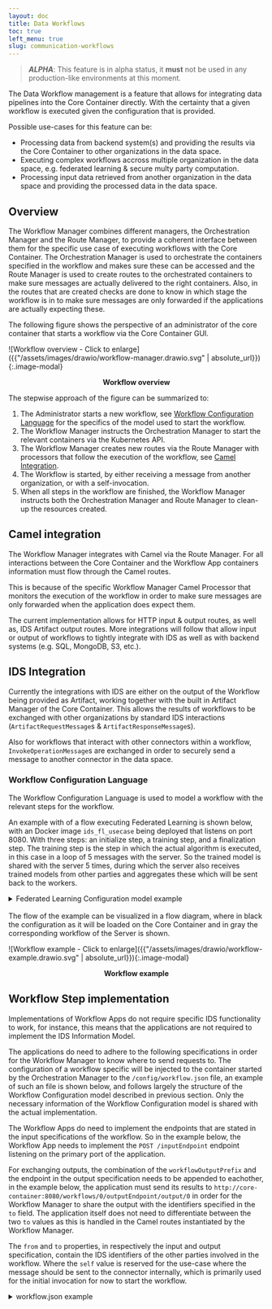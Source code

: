 ```yaml
---
layout: doc
title: Data Workflows
toc: true
left_menu: true
slug: communication-workflows
---
```


> _**ALPHA**_: This feature is in alpha status, it **must** not be used in any production-like environments at this moment.

The Data Workflow management is a feature that allows for integrating data pipelines into the Core Container directly. With the certainty that a given workflow is executed given the configuration that is provided. 

Possible use-cases for this feature can be:
* Processing data from backend system(s) and providing the results via the Core Container to other organizations in the data space.
* Executing complex workflows accross multiple organization in the data space, e.g. federated learning & secure multy party computation.
* Processing input data retrieved from another organization in the data space and providing the processed data in the data space.


## Overview
The Workflow Manager combines different managers, the Orchestration Manager and the Route Manager, to provide a coherent interface between them for the specific use case of executing workflows with the Core Container. The Orchestration Manager is used to orchestrate the containers specified in the workflow and makes sure these can be accessed and the Route Manager is used to create routes to the orchestrated containers to make sure messages are actually delivered to the right containers. Also, in the routes that are created checks are done to know in which stage the workflow is in to make sure messages are only forwarded if the applications are actually expecting these.

The following figure shows the perspective of an administrator of the core container that starts a workflow via the Core Container GUI.

![Workflow overview - Click to enlarge]({{"/assets/images/drawio/workflow-manager.drawio.svg" | absolute_url}}){:.image-modal}
<center><strong>Workflow overview</strong></center>

The stepwise approach of the figure can be summarized to:
1. The Administrator starts a new workflow, see [Workflow Configuration Language](#workflow-configuration-language) for the specifics of the model used to start the workflow.
2. The Workflow Manager instructs the Orchestration Manager to start the relevant containers via the Kubernetes API.
3. The Workflow Manager creates new routes via the Route Manager with processors that follow the execution of the workflow, see [Camel Integration](#camel-integration).
4. The Workflow is started, by either receiving a message from another organization, or with a self-invocation.
5. When all steps in the workflow are finished, the Workflow Manager instructs both the Orchestration Manager and Route Manager to clean-up the resources created.

## Camel integration

The Workflow Manager integrates with Camel via the Route Manager. For all interactions between the Core Container and the Workflow App containers information must flow through the Camel routes.

This is because of the specific Workflow Manager Camel Processor that monitors the execution of the workflow in order to make sure messages are only forwarded when the application does expect them.

The current implementation allows for HTTP input & output routes, as well as, IDS Artifact output routes. More integrations will follow that allow input or output of workflows to tightly integrate with IDS as well as with backend systems (e.g. SQL, MongoDB, S3, etc.).

## IDS Integration

Currently the integrations with IDS are either on the output of the Workflow being provided as Artifact, working together with the built in Artifact Manager of the Core Container. This allows the results of workflows to be exchanged with other organizations by standard IDS interactions (`ArtifactRequestMessage`s & `ArtifactResponseMessage`s).

Also for workflows that interact with other connectors within a workflow, `InvokeOperationMessage`s are exchanged in order to securely send a message to another connector in the data space.

### Workflow Configuration Language

The Workflow Configuration Language is used to model a workflow with the relevant steps for the workflow.

An example with of a flow executing Federated Learning is shown below, with an Docker image `ids_fl_usecase` being deployed that listens on port 8080. With three steps: an initialize step, a training step, and a finalization step. The training step is the step in which the actual algorithm is executed, in this case in a loop of 5 messages with the server. So the trained model is shared with the server 5 times, during which the server also receives trained models from other parties and aggregates these which will be sent back to the workers.

<details>
<summary>Federated Learning Configuration model example</summary>
<div markdown="1">
~~~ yaml
# Remote parties participating in this workflow
parties:
    # IDS Connector Identifier of the remote party
  - id: urn:ids:server
    # Name of the remote party
    name: Server
    # Type of interaction
    type: IDS
    # Access URL for the corresponding workflow at the other party
    accessUrl: http://localhost:8080/router/workflow/2
# IDS Connector Identifier of the connector this workflow will be deployed on
idsid: urn:ids:1
# Workflow Application Docker Container details
container:
  name: fl
  image:
    name: ids_fl_usecase
    tag: latest
    pullSecretName: ""
  ports:
    - 8080
  environment:
    FL_ROLE: "1"
# Steps in the workflow
steps:
  - name: "initialize"
    # Input definitions
    input:
        # Input type
      - type: "http"
        # Endpoint the Workflow Application listens to for this input
        endpoint: "/initialize/input/1"
        # Expected parties invoking this input 
        from:
          - "urn:ids:server"
  - name: "training"
    # Dependency on steps that have to be finished first
    depends_on:
      - "initialize"
    # Output definitions
    output:
        # Output type
      - type: "http"
        # Number of outputs
        count: 5
        # Expected parties receiving this output
        to:
            # IDS identifier
          - id: "urn:ids:server"
            # Endpoint of the remote party for invocation.
            endpoint: "/training/input"
    # Input definitions
    input:
        # Input type
      - type: "http"
        # Number of inputs
        count: 5
        # Endpoint the Workflow Application listens to for this input
        endpoint: "/training/input/0"
        # Expected parties invoking this input 
        from:
          - "urn:ids:server"
  - name: "finalize"
    # Dependency on steps that have to be finished first
    depends_on:
      - "training"
    output:
      - type: "http"
        # Expected parties receiving this output
        to:
            # IDS identifier
          - id: "urn:ids:server"
            # Endpoint of the remote party for invocation.
            endpoint: "/finalize/input/0"
~~~
</div>
</details>
<br />
The flow of the example can be visualized in a flow diagram, where in black the configuration as it will be loaded on the Core Container and in gray the corresponding workflow of the Server is shown.

![Workflow example - Click to enlarge]({{"/assets/images/drawio/workflow-example.drawio.svg" | absolute_url}}){:.image-modal}
<center><strong>Workflow example</strong></center>

## Workflow Step implementation

Implementations of Workflow Apps do not require specific IDS functionality to work, for instance, this means that the applications are not required to implement the IDS Information Model.

The applications do need to adhere to the following specifications in order for the Workflow Manager to know where to send requests to. The configuration of a workflow specific will be injected to the container started by the Orchestration Manager to the `/config/workflow.json` file, an example of such an file is shown below, and follows largely the structure of the Workflow Configuration model described in previous section. Only the necessary information of the Workflow Configuration model is shared with the actual implementation.

The Workflow Apps do need to implement the endpoints that are stated in the input specifications of the workflow. So in the example below, the Workflow App needs to implement the `POST /inputEndpoint` endpoint listening on the primary port of the application.

For exchanging outputs, the combination of the `workflowOutputPrefix` and the endpoint in the output specification needs to be appended to eachother, in the example below, the application must send its results to `http://core-container:8080/workflows/0/outputEndpoint/output/0` in order for the Workflow Manager to share the output with the identifiers specified in the `to` field. The application itself does not need to differentiate between the two `to` values as this is handled in the Camel routes instantiated by the Workflow Manager.

The `from` and `to` properties, in respectively the input and output specification, contain the IDS identifiers of the other parties involved in the workflow. Where the `self` value is reserved for the use-case where the message should be sent to the connector internally, which is primarily used for the initial invocation for now to start the workflow.

<details>
<summary>workflow.json example</summary>
<div markdown="1">

~~~ json
{
  "workflowOutputPrefix": "http://core-container:8080/workflows/0",
  "steps": [
    {
      "name": "StepName",
      "inputs": [
        {
          "endpoint": "/inputEndpoint",
          "count": 1,
          "loop": 1,
          "from": [
            "self",
            "urn:ids:test"
          ]
        }
      ],
      "outputs": [
        {
          "endpoint": "/outputEndpoint/output/0",
          "count": 1,
          "loop": 1,
          "to": [
            "self",
            "urn:ids:test"
          ]
        }
      ]
    }
  ]
}
~~~
</div>
</details>
